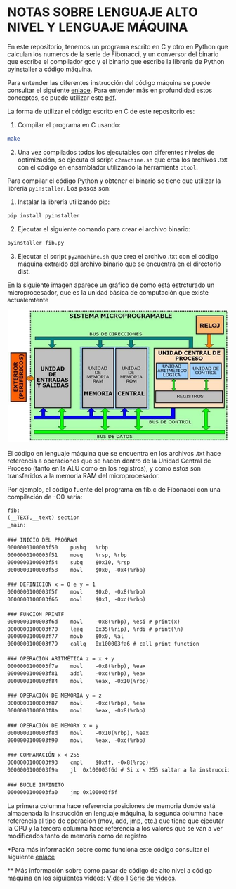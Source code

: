 # NOTAS SOBRE LENGUAJE ALTO NIVEL Y LENGUAJE MÁQUINA

En este repositorio, tenemos un programa escrito en C y otro en Python que calculan los numeros de la serie de Fibonacci, y un conversor del binario que escribe el compilador gcc y el binario que escribe la librería de Python pyinstaller a código máquina.

Para entender las diferentes instrucción del código máquina se puede consultar el siguiente [enlace](<https://www.geeksforgeeks.org/machine-instructions/>). Para entender más en profundidad estos conceptos, se puede utilizar este [pdf](./x64_cheatsheet.pdf).

La forma de utilizar el código escrito en C de este repositorio es:

1. Compilar el programa en C usando:

```sh
make
```

2. Una vez compilados todos los ejecutables con diferentes niveles de optimización, se ejecuta el script ```c2machine.sh``` que crea los archivos .txt con el código en ensamblador utilizando la herramienta ```otool```.



Para compilar el código Python y obtener el binario se tiene que utilizar la librería ```pyinstaller```. Los pasos son:

1. Instalar la librería utilizando pip:

```sh
pip install pyinstaller
```

2. Ejecutar el siguiente comando para crear el archivo binario:

```sh
pyinstaller fib.py
```

3. Ejecutar el script ```py2machine.sh``` que crea el archivo .txt con el código máquina extraído del archivo binario que se encuentra en el directorio dist.


En la siguiente imagen aparece un gráfico de como está estrcturado un microprocesador, que es la unidad básica de computación que existe actualemtente

<p align="center">
<img src=".images/q2.jpg" width=500px>
</p>

El código en lenguaje máquina que se encuentra en los archivos .txt hace referencia a operaciones que se hacen dentro de la Unidad Central de Proceso (tanto en la ALU como en los registros), y como estos son transferidos a la memoria RAM del microprocesador.

Por ejemplo, el código fuente del programa en fib.c de Fibonacci con una compilación de -O0 sería:

```txt
fib:
(__TEXT,__text) section
_main:

### INICIO DEL PROGRAM
0000000100003f50	pushq	%rbp
0000000100003f51	movq	%rsp, %rbp
0000000100003f54	subq	$0x10, %rsp
0000000100003f58	movl	$0x0, -0x4(%rbp)

### DEFINICION x = 0 e y = 1
0000000100003f5f	movl	$0x0, -0x8(%rbp)
0000000100003f66	movl	$0x1, -0xc(%rbp)

### FUNCION PRINTF
0000000100003f6d	movl	-0x8(%rbp), %esi # print(x)
0000000100003f70	leaq	0x35(%rip), %rdi # print(\n)
0000000100003f77	movb	$0x0, %al
0000000100003f79	callq	0x100003fa6 # call print function

### OPERACION ARITMÉTICA z = x + y
0000000100003f7e	movl	-0x8(%rbp), %eax
0000000100003f81	addl	-0xc(%rbp), %eax
0000000100003f84	movl	%eax, -0x10(%rbp)

### OPERACIÓN DE MEMORIA y = z
0000000100003f87	movl	-0xc(%rbp), %eax
0000000100003f8a	movl	%eax, -0x8(%rbp)

### OPERACIÓN DE MEMORY x = y
0000000100003f8d	movl	-0x10(%rbp), %eax
0000000100003f90	movl	%eax, -0xc(%rbp)

### COMPARACIÓN x < 255
0000000100003f93	cmpl	$0xff, -0x8(%rbp)
0000000100003f9a	jl	0x100003f6d # Si x < 255 saltar a la instrucción en posición de memoria 3f6d (FUNCIÓN PRINTF)

### BUCLE INFINITO
0000000100003fa0	jmp	0x100003f5f 
```

La primera columna hace referencia posiciones de memoria donde está almacenada la instrucción en lenguaje máquina, la segunda columna hace referencia al tipo de operación (mov, add, jmp, etc.) que tiene que ejecutar la CPU y la tercera columna hace referencia a los valores que se van a ver modificados tanto de memoria como de registro


*Para más información sobre como funciona este código consultar el siguiente [enlace](<https://www.youtube.com/watch?v=yOyaJXpAYZQ&list=LL&index=3&t=358s>)

** Más información sobre como pasar de código de alto nivel a código máquina en los siguientes vídeos: [Video 1](<https://www.youtube.com/watch?v=QXjU9qTsYCc&list=LL&index=2>) [Serie de videos](<https://www.youtube.com/playlist?list=PL8dPuuaLjXtNlUrzyH5r6jN9ulIgZBpdo>).